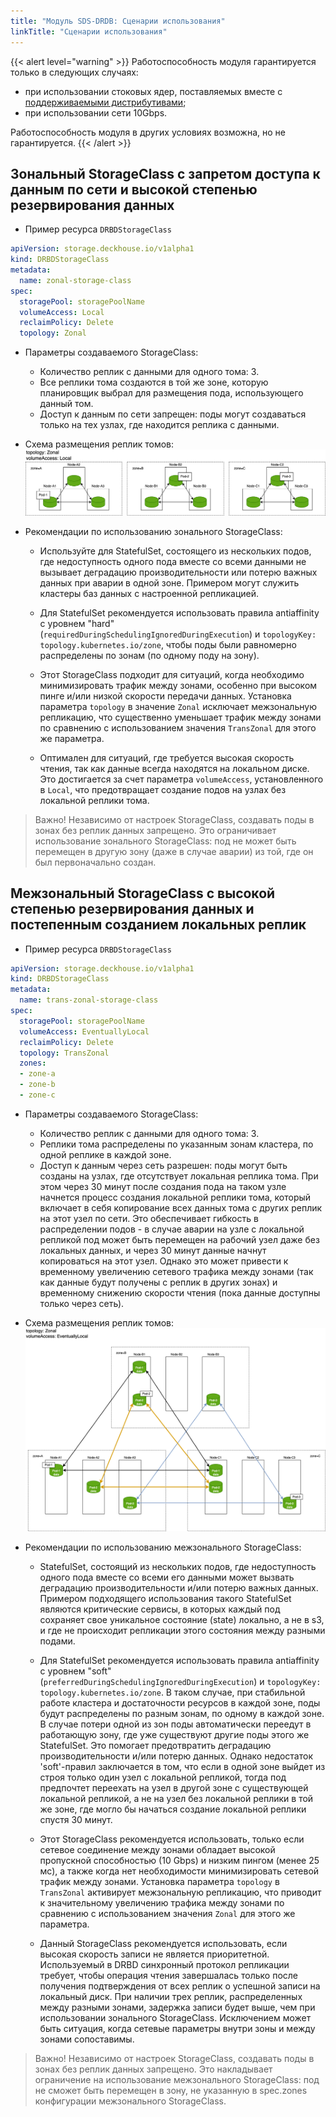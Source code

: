 ```yaml
---
title: "Модуль SDS-DRDB: Сценарии использования"
linkTitle: "Сценарии использования"
---
```


{{< alert level="warning" >}}
Работоспособность модуля гарантируется только в следующих случаях:
- при использовании стоковых ядер, поставляемых вместе с [поддерживаемыми дистрибутивами](https://deckhouse.ru/documentation/v1/supported_versions.html#linux);
- при использовании сети 10Gbps.

Работоспособность модуля в других условиях возможна, но не гарантируется.
{{< /alert >}}

## Зональный StorageClass с запретом доступа к данным по сети и высокой степенью резервирования данных

- Пример ресурса `DRBDStorageClass`

```yaml
apiVersion: storage.deckhouse.io/v1alpha1
kind: DRBDStorageClass
metadata:
  name: zonal-storage-class
spec:
  storagePool: storagePoolName
  volumeAccess: Local
  reclaimPolicy: Delete
  topology: Zonal
```

- Параметры создаваемого StorageClass:

  - Количество реплик с данными для одного тома: 3.
  - Все реплики тома создаются в той же зоне, которую планировщик выбрал для размещения пода, использующего данный том.
  - Доступ к данным по сети запрещен: поды могут создаваться только на тех узлах, где находится реплика с данными.

- Схема размещения реплик томов:
![Схема](./images/zonal.ru.png)

- Рекомендации по использованию зонального StorageClass:

  - Используйте для StatefulSet, состоящего из нескольких подов, где недоступность одного пода вместе со всеми данными не вызывает деградацию производительности или потерю важных данных при аварии в одной зоне. Примером могут служить кластеры баз данных с настроенной репликацией.
  
  - Для StatefulSet рекомендуется использовать правила antiaffinity с уровнем "hard" (`requiredDuringSchedulingIgnoredDuringExecution`) и `topologyKey: topology.kubernetes.io/zone`, чтобы поды были равномерно распределены по зонам (по одному поду на зону).
  
  - Этот StorageClass подходит для ситуаций, когда необходимо минимизировать трафик между зонами, особенно при высоком пинге и/или низкой скорости передачи данных. Установка параметра `topology` в значение `Zonal` исключает межзональную репликацию, что существенно уменьшает трафик между зонами по сравнению с использованием значения `TransZonal` для этого же параметра.

  - Оптимален для ситуаций, где требуется высокая скорость чтения, так как данные всегда находятся на локальном диске. Это достигается за счет параметра `volumeAccess`, установленного в `Local`, что предотвращает создание подов на узлах без локальной реплики тома.

> Важно! Независимо от настроек StorageClass, создавать поды в зонах без реплик данных запрещено. Это ограничивает использование зонального StorageClass: под не может быть перемещен в другую зону (даже в случае аварии) из той, где он был первоначально создан.


## Межзональный StorageClass с высокой степенью резервирования данных и постепенным созданием локальных реплик

- Пример ресурса `DRBDStorageClass`

```yaml
apiVersion: storage.deckhouse.io/v1alpha1
kind: DRBDStorageClass
metadata:
  name: trans-zonal-storage-class
spec:
  storagePool: storagePoolName
  volumeAccess: EventuallyLocal
  reclaimPolicy: Delete
  topology: TransZonal
  zones:
  - zone-a
  - zone-b
  - zone-c
```

- Параметры создаваемого StorageClass:

  - Количество реплик с данными для одного тома: 3.
  - Реплики тома распределены по указанным зонам кластера, по одной реплике в каждой зоне.
  - Доступ к данным через сеть разрешен: поды могут быть созданы на узлах, где отсутствует локальная реплика тома. При этом через 30 минут после создания пода на таком узле начнется процесс создания локальной реплики тома, который включает в себя копирование всех данных тома с других реплик на этот узел по сети. Это обеспечивает гибкость в распределении подов - в случае аварии на узле с локальной репликой под может быть перемещен на рабочий узел даже без локальных данных, и через 30 минут данные начнут копироваться на этот узел. Однако это может привести к временному увеличению сетевого трафика между зонами (так как данные будут получены с реплик в других зонах) и временному снижению скорости чтения (пока данные доступны только через сеть).

- Схема размещения реплик томов:
![Схема](./images/trans-zonal.ru.png)

- Рекомендации по использованию межзонального StorageClass:

  - StatefulSet, состоящий из нескольких подов, где недоступность одного пода вместе со всеми его данными может вызвать деградацию производительности и/или потерю важных данных. Примером подходящего использования такого StatefulSet являются критические сервисы, в которых каждый под сохраняет свое уникальное состояние (state) локально, а не в s3, и где не происходит репликации этого состояния между разными подами.

  - Для StatefulSet рекомендуется использовать правила antiaffinity с уровнем "soft" (`preferredDuringSchedulingIgnoredDuringExecution`) и `topologyKey: topology.kubernetes.io/zone`. В таком случае, при стабильной работе кластера и достаточности ресурсов в каждой зоне, поды будут распределены по разным зонам, по одному в каждой зоне. В случае потери одной из зон поды автоматически переедут в работающую зону, где уже существуют другие поды этого же StatefulSet. Это помогает предотвратить деградацию производительности и/или потерю данных. Однако недостаток 'soft'-правил заключается в том, что если в одной зоне выйдет из строя только один узел с локальной репликой, тогда под предпочтет переехать на узел в другой зоне с существующей локальной репликой, а не на узел без локальной реплики в той же зоне, где могло бы начаться создание локальной реплики спустя 30 минут.

  - Этот StorageClass рекомендуется использовать, только если сетевое соединение между зонами обладает высокой пропускной способностью (10 Gbps) и низким пингом (менее 25 мс), а также когда нет необходимости минимизировать сетевой трафик между зонами. Установка параметра `topology` в `TransZonal` активирует межзональную репликацию, что приводит к значительному увеличению трафика между зонами по сравнению с использованием значения `Zonal` для этого же параметра.

  - Данный StorageClass рекомендуется использовать, если высокая скорость записи не является приоритетной. Используемый в DRBD синхронный протокол репликации требует, чтобы операция чтения завершалась только после получения подтверждения от всех реплик о успешной записи на локальный диск. При наличии трех реплик, распределенных между разными зонами, задержка записи будет выше, чем при использовании зонального StorageClass. Исключением может быть ситуация, когда сетевые параметры внутри зоны и между зонами сопоставимы.

> Важно! Независимо от настроек StorageClass, создавать поды в зонах без реплик данных запрещено. Это накладывает ограничение на использование межзонального StorageClass: под не сможет быть перемещен в зону, не указанную в spec.zones конфигурации межзонального StorageClass.
